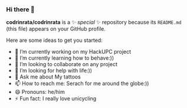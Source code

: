 ### Hi there 👋


**codrinrata/codrinrata** is a ✨ _special_ ✨ repository because its `README.md` (this file) appears on your GitHub profile.

Here are some ideas to get you started:

- 🔭 I’m currently working on my HackUPC project
- 🌱 I’m currently learning how to behave:))
- 👯 I’m looking to collaborate on any project
- 🤔 I’m looking for help with life:))
- 💬 Ask me about My tattoos
- 📫 How to reach me: Serach for me around the globe:))
- 😄 Pronouns: he/him
- ⚡ Fun fact: I really love unicycling
